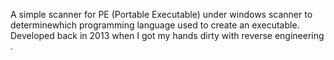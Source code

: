 A simple scanner for PE (Portable Executable) under windows scanner to determinewhich programming language used to create an executable.
Developed back in 2013 when I got my hands dirty with reverse engineering . 

